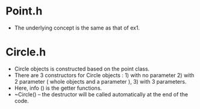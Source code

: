 
# Point.h 
*	The underlying concept is the same as that of ex1.
# Circle.h
*	Circle objects is constructed based on the point class.
*	There are 3 constructors for Circle objects : 1) with no parameter 2) with 2 parameter ( whole objects and a parameter ), 3) with 3 parameters.
*	Here, info () is the getter functions.
*	~Circle() – the destructor will be called automatically at the end of the code.
